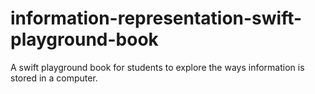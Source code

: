 # information-representation-swift-playground-book
A swift playground book for students to explore the ways information is stored in a computer.
